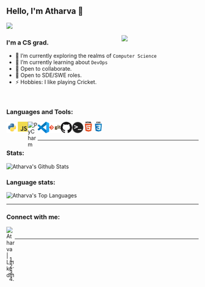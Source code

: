 ## Hello, I'm Atharva 👋

[<img src="https://komarev.com/ghpvc/?username=AtharvaMSable&label=Profile+Views&color=4287f5&style=flat" />](https://github.com/AtharvaMSable)

<img src="https://media.giphy.com/media/xUA7bdpLxQhsSQdyog/giphy.gif" align="right"  width="40%"/>


### I'm a CS grad.

- 🔭 I’m currently exploring the realms of `Computer Science`
- 🌱 I’m currently learning about `DevOps`
- 👯 Open to collaborate.
- 💼 Open to SDE/SWE roles.
- ⚡ Hobbies: I like playing Cricket.

<br/>


### Languages and Tools:

<img align="left" alt="python" width="30px" src="https://raw.githubusercontent.com/github/explore/80688e429a7d4ef2fca1e82350fe8e3517d3494d/topics/python/python.png" />

<img align="left" alt="JavaScript" width="26px" src="https://raw.githubusercontent.com/github/explore/80688e429a7d4ef2fca1e82350fe8e3517d3494d/topics/javascript/javascript.png"/>

<img align="left" alt="PyCharm" width="26px" src="https://upload.wikimedia.org/wikipedia/commons/1/1d/PyCharm_Icon.svg" />

<img align="left" alt="Visual Studio Code" width="30px" src="https://raw.githubusercontent.com/github/explore/80688e429a7d4ef2fca1e82350fe8e3517d3494d/topics/visual-studio-code/visual-studio-code.png" />

<img align="left" alt="Git" width="30px" src="https://raw.githubusercontent.com/github/explore/80688e429a7d4ef2fca1e82350fe8e3517d3494d/topics/git/git.png" />

<img align="left" alt="GitHub" width="30px" src="https://raw.githubusercontent.com/github/explore/78df643247d429f6cc873026c0622819ad797942/topics/github/github.png" />

<img align="left" alt="Terminal" width="30px" src="https://raw.githubusercontent.com/github/explore/80688e429a7d4ef2fca1e82350fe8e3517d3494d/topics/terminal/terminal.png" />

<img align="left" alt="HTML5" width="26px" src="https://raw.githubusercontent.com/github/explore/80688e429a7d4ef2fca1e82350fe8e3517d3494d/topics/html/html.png"/>

<img align="left" alt="CSS3" width="26px" src="https://raw.githubusercontent.com/github/explore/80688e429a7d4ef2fca1e82350fe8e3517d3494d/topics/css/css.png" />


<br/>
<br/>


---
### Stats:
<img alt="Atharva's Github Stats" src="https://github-readme-stats.vercel.app/api?username=AtharvaMSable&show_icons=true&count_private=true&theme=tokyonight" />



### Language stats:

<img alt="Atharva's Top Languages" src="https://github-readme-stats.vercel.app/api/top-langs/?username=AtharvaMSable&layout=compact&theme=tokyonight&hide=Jupyter%20Notebook"/>

---

### Connect with me:

[<img align="left" alt="Atharva | LinkedIn" width="22px" src="https://cdn.jsdelivr.net/npm/simple-icons@v3/icons/linkedin.svg" />][linkedin]

<br/>

---

<br/>

1. [website]: https://dev-atharva.netlify.app/
2. [leetcode]: https://leetcode.com/u/AtharvaSable/
3. [instagram]: https://instagram.com/atharva.021/
4. [linkedin]: https://www.linkedin.com/in/atharva-sable-2ba525250/
